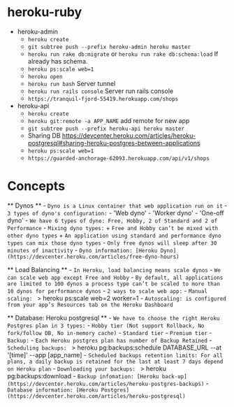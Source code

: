# heroku-ruby
- heroku-admin
	-  `heroku create`
	-  `git subtree push --prefix heroku-admin heroku master`
	-  `heroku run rake db:migrate` or `heroku run rake db:schema:load` If already has schema.
	-  `heroku ps:scale web=1`
	-  `heroku open`
	-  `heroku run bash` Server tunnel
	-  `heroku run rails console` Server run rails console
	-  `https://tranquil-fjord-55419.herokuapp.com/shops`
- heroku-api
	-  `heroku create`
	-  `heroku git:remote -a APP_NAME` add remote for new app
 	-  `git subtree push --prefix heroku-api heroku master`
	-  Sharing DB https://devcenter.heroku.com/articles/heroku-postgresql#sharing-heroku-postgres-between-applications
	- `heroku ps:scale web=1`
	-  `https://guarded-anchorage-62093.herokuapp.com/api/v1/shops`


# Concepts
** Dynos **
	- `Dyno is a Linux container that web application run on it`
	- `3 types of dyno's configuration:`
		- 'Web dyno'
		- 'Worker dyno'
		- 'One-off dyno'
	- `We have 6 types of dyno: Free, Hobby, 2 of Standard and 2 of Performance`
	- `Mixing dyno types:`
		+ `Free and Hobby can’t be mixed with other dyno types`
		+ `An application using standard and performance dyno types can mix those dyno types`
	- `Only free dynos will sleep after 30 minutes of inactivity`
	- `Dyno information: [Heroku Dyno](https://devcenter.heroku.com/articles/free-dyno-hours)`

** Load Balancing **
	- `In Heroku, load balancing means scale dynos`
	- `We can scale web app except Free and Hobby`
	- `By default, all applications are limited to 100 dynos a process type can’t be scaled to more than 10 dynos for performance dynos`
	- `2 ways to scale web app:`
		- `Manual scaling: `
			> heroku ps:scale web=2 worker=1
		- `Autoscaling: is configured from your app’s Resources tab on the Heroku Dashboard`

** Database: Heroku postgresql **
	- `We have to choose the right Heroku Postgres plan in 3 types:`
		- `Hobby tier (Not support Rollback, No fork/follow DB, No in-memory cache)`
		- `Standard tier`
		- `Premium tier`
	- `Backup:`
		- `Each Heroku postgres plan has number of Backup Retained`
		- `Scheduling backups: `
			> heroku pg:backups:schedule DATABASE_URL --at '[time]' --app [app_name]
		- `Scheduled backups retention limits: For all plans, a daily backup is retained for the last at least 7 days depend on Heroku plan`
		- `Downloading your backups: `
			> heroku pg:backups:download
		- `Backup infomation: [Heroku back-up](https://devcenter.heroku.com/articles/heroku-postgres-backups)`
	- `Database information: [Heroku Postgres](https://devcenter.heroku.com/articles/heroku-postgresql)`
